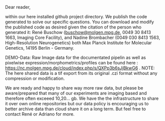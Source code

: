 Dear reader,

within our here installed github project directory. We publish the code generated to solve our specific questions. You can download and modify the published code as desired given the citation of the person who generated it: René Buschow (buschow@molgen.mpg.de, 0049 30 8413 1663, Imaging Core Facility),  and Nadine Brombacher (0049 030 8413 1563, High-Resolution Neurogenetics) both Max Planck Institute for Molecular Genetics, 14195 Berlin - Germany. 

DEMO-Data: Raw Image data for the documentated pipelin as well as pixelwise expression/morphometrics/profiles can be found here : https://nc.molgen.mpg.de/cloud/index.php/s/QXPp3b6sJjBkwG6 . NOTE: The here shared data is a tif export from its original .czi format without any compression or modification. 

We are ready and happy to share way more raw data, but please be aware/prepared that many of our experiments are imaging based and therefore often exceeed 10,20... gb. We have the the infrastructure to share it over own online repositories but our data policy is encouraging us to better archive data than cloud share it on a long term. But feel free to contact René or Adriano for more.
